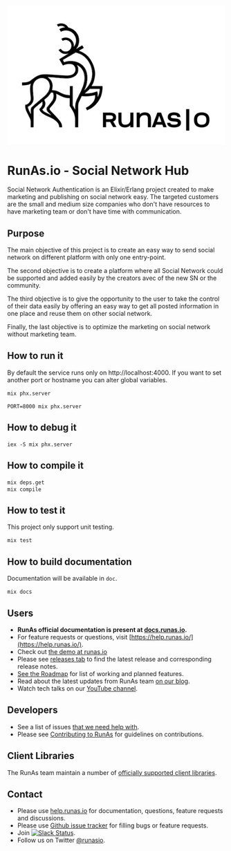 ![](/logo.png)

# RunAs.io - Social Network Hub

Social Network Authentication is an Elixir/Erlang project created to
make marketing and publishing on social network easy. The targeted
customers are the small and medium size companies who don't have
resources to have marketing team or don't have time with
communication.

## Purpose

The main objective of this project is to create an easy way to send
social network on different platform with only one entry-point.

The second objective is to create a platform where all Social Network
could be supported and added easily by the creators avec of the new SN
or the community.

The third objective is to give the opportunity to the user to take the
control of their data easily by offering an easy way to get all posted
information in one place and reuse them on other social network.

Finally, the last objective is to optimize the marketing on social
network without marketing team.

## How to run it

By default the service runs only on http://localhost:4000. If you want
to set another port or hostname you can alter global variables.

```
mix phx.server
```

```
PORT=8000 mix phx.server
```

## How to debug it

```
iex -S mix phx.server
```

## How to compile it

```
mix deps.get
mix compile
```

## How to test it

This project only support unit testing.

```
mix test
```

## How to build documentation

Documentation will be available in `doc`.

```
mix docs
```

## Users
- **RunAs official documentation is present at [docs.runas.io](https://docs.runas.io).**
- For feature requests or questions, visit
  [https://help.runas.io/](https://help.runas.io/).
- Check out [the demo at runas.io](https://app.runas.io)
- Please see [releases tab](https://github.com/runasio/sna/releases) to
  find the latest release and corresponding release notes.
- [See the Roadmap](https://trello.com/b/NaEH5zt4/runas-product-roadmap) for list of
  working and planned features.
- Read about the latest updates from RunAs team [on our
  blog](https://www.runas.io/blog/).
- Watch tech talks on our [YouTube
  channel](https://www.youtube.com/runasio/featured).

## Developers
- See a list of issues [that we need help with](https://github.com/runasio/sna/issues).
- Please see [Contributing to RunAs](https://elixirforum.com/t/social-network-automation-project/24288) for guidelines on contributions.

## Client Libraries
The RunAs team maintain a number of [officially supported client libraries](https://github.com/runasio/sna_lib).

## Contact
- Please use [help.runas.io](https://help.runas.io) for documentation, questions, feature requests and discussions.
- Please use [Github issue tracker](https://github.com/runasio/sna/issues) for filling bugs or feature requests.
- Join [![Slack Status](http://slack.runas.io/badge.svg)](http://slack.runas.io).
- Follow us on Twitter [@runasio](https://twitter.com/runas_io).
